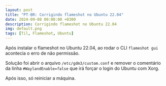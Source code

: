 ```yaml
---
layout: post
title: "PT-BR: Corrigindo flameshot no Ubuntu 22.04"
date: 2024-09-08 00:00:00 +0300
description: Corrigindo flameshot no Ubuntu 22.04
img: default.png
tags: [Til, Flameshot, Ubuntu]
---
```


Após instalar o flameshot no Ubuntu 22.04, ao rodar o CLI `flameshot gui` acontecia o erro de não permissão.

Solução foi abrir o arquivo `/etc/gdm3/custom.conf` e remover o comentário da linha `#WaylandEnable=false` que irá forçar o login do Ubuntu com Xorg.

Após isso, só reiniciar a máquina. 
